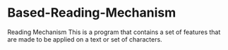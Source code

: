 # Based-Reading-Mechanism
Reading Mechanism
This is a program that contains a set of features that are made to be applied on a text or set of characters.
